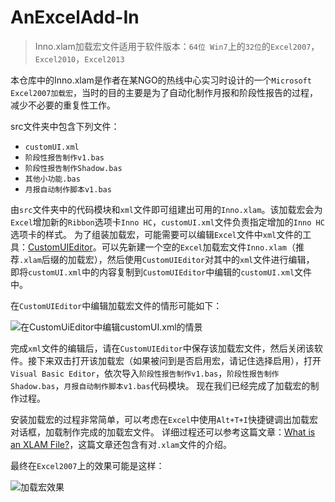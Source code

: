 # AnExcelAdd-In
> Inno.xlam加载宏文件适用于软件版本：`64位 Win7`上的`32位`的`Excel2007`，`Excel2010`，`Excel2013`

本仓库中的Inno.xlam是作者在某NGO的热线中心实习时设计的一个`Microsoft Excel2007加载宏`，当时的目的主要是为了自动化制作月报和阶段性报告的过程，减少不必要的重复性工作。

src文件夹中包含下列文件：
+ `customUI.xml`
+ `阶段性报告制作v1.bas`
+ `阶段性报告制作Shadow.bas`
+ `其他小功能.bas`
+ `月报自动制作脚本v1.bas`

由`src`文件夹中的代码模块和`xml`文件即可组建出可用的`Inno.xlam`。该加载宏会为`Excel`增加新的`Ribbon`选项卡`Inno HC`，`customUI.xml`文件负责指定增加的`Inno HC`选项卡的样式。
为了组装加载宏，可能需要可以编辑`Excel`文件中`xml`文件的工具：[CustomUIEditor](http://openxmldeveloper.org/blog/b/openxmldeveloper/archive/2006/05/26/customuieditor.aspx)。可以先新建一个空的`Excel`加载宏文件`Inno.xlam`（推荐`.xlam`后缀的加载宏），然后使用`CustomUIEditor`对其中的`xml`文件进行编辑，
即将`customUI.xml`中的内容复制到`CustomUIEditor`中编辑的`customUI.xml`文件中。



在`CustomUIEditor`中编辑加载宏文件的情形可能如下：

![在CustomUiEditor中编辑customUI.xml的情景](http://ww3.sinaimg.cn/large/005BEzjejw1f851tt8y03j30sm0ihgvg.jpg)

完成`xml`文件的编辑后，请在`CustomUIEditor`中保存该加载宏文件，然后关闭该软件。接下来双击打开该加载宏（如果被问到是否启用宏，请记住选择启用），打开`Visual Basic Editor`，依次导入`阶段性报告制作v1.bas`，`阶段性报告制作Shadow.bas`，`月报自动制作脚本v1.bas`代码模块。
现在我们已经完成了加载宏的制作过程。

安装加载宏的过程非常简单，可以考虑在`Excel`中使用`Alt+T+I`快捷键调出加载宏对话框，加载制作完成的加载宏文件。
详细过程还可以参考这篇文章：[What is an XLAM File?](http://pcsupport.about.com/od/fileextensions/f/xlamfile.htm)，这篇文章还包含有对`.xlam`文件的介绍。

最终在`Excel2007`上的效果可能是这样：

![加载宏效果](http://ww4.sinaimg.cn/large/005BEzjejw1f851ue330cj30qk0dogpn.jpg)
